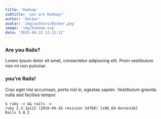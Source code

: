 ```yaml
---
title: 'Hadoop'
subtitle: 'you are Hadoop!'
author: 'Docker'
avatar: 'img/authors/Docker.png'
image: 'img/hadoop.svg'
date: '2015-04-23 12:12:12'
---
```


### Are you Rails?
Lorem ipsum dolor sit amet, consectetur adipiscing elit. Proin vestibulum non mi non pulvinar.

### you're Rails!
Cras eget nisl accumsan, porta nisl in, egestas sapien. Vestibulum gravida nulla sed facilisis tempor.
```
$ ruby -v && rails -v
ruby 2.3.1p112 (2016-04-26 revision 54768) [x86_64-darwin16]
Rails 5.0.2
```